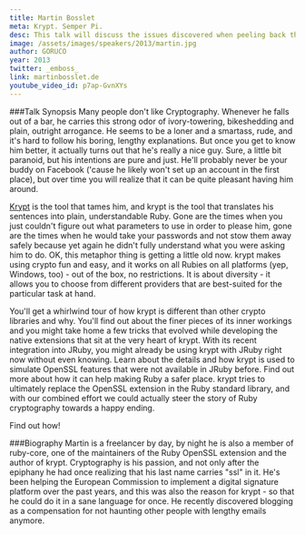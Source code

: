 ```yaml
---
title: Martin Bosslet
meta: Krypt. Semper Pi.
desc: This talk will discuss the issues discovered when peeling back the layers of a 7-year-old pile of code.
image: /assets/images/speakers/2013/martin.jpg
author: GORUCO
year: 2013
twitter: _emboss_
link: martinbosslet.de
youtube_video_id: p7ap-GvnXYs
---
```


###Talk Synopsis
Many people don't like Cryptography. Whenever he falls out of a bar, he carries this strong odor of ivory-towering, bikeshedding and plain, outright arrogance. He seems to be a loner and a smartass, rude, and it's hard to follow his boring, lengthy explanations. But once you get to know him better, it actually turns out that he's really a nice guy. Sure, a little bit paranoid, but his intentions are pure and just. He'll probably never be your buddy on Facebook ('cause he likely won't set up an account in the first place), but over time you will realize that it can be quite pleasant having him around.

[Krypt](https://github.com/krypt) is the tool that tames him, and krypt is the tool that translates his sentences into plain, understandable Ruby. Gone are the times when you just couldn't figure out what parameters to use in order to please him, gone are the times when he would take your passwords and not stow them away safely because yet again he didn't fully understand what you were asking him to do. OK, this metaphor thing is getting a little old now. krypt makes using crypto fun and easy, and it works on all Rubies on all platforms (yep, Windows, too) - out of the box, no restrictions. It is about diversity - it allows you to choose from different providers that are best-suited for the particular task at hand.

You'll get a whirlwind tour of how krypt is different than other crypto libraries and why. You'll find out about the finer pieces of its inner workings and you might take home a few tricks that evolved while developing the native extensions that sit at the very heart of krypt. With its recent integration into JRuby, you might already be using krypt with JRuby right now without even knowing. Learn about the details and how krypt is used to simulate OpenSSL features that were not available in JRuby before. Find out more about how it can help making Ruby a safer place. krypt tries to ultimately replace the OpenSSL extension in the Ruby standard library, and with our combined effort we could actually steer the story of Ruby cryptography towards a happy ending.

Find out how!

###Biography
Martin is a freelancer by day, by night he is also a member of ruby-core, one of the maintainers of the Ruby OpenSSL extension and the author of krypt. Cryptography is his passion, and not only after the epiphany he had once realizing that his last name carries "ssl" in it. He's been helping the European Commission to implement a digital signature platform over the past years, and this was also the reason for krypt - so that he could do it in a sane language for once. He recently discovered blogging as a compensation for not haunting other people with lengthy emails anymore.
